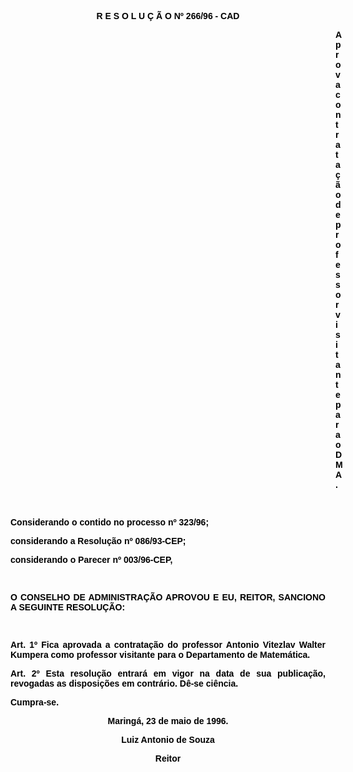 <BODY TEXT="#000000">

<B><FONT FACE="Arial"><P ALIGN="CENTER">R E S O L U &Ccedil; &Atilde; O Nº 266/96 - CAD</P>
<P ALIGN="JUSTIFY"> </P>
<P ALIGN="JUSTIFY"></P><DIR>
<DIR>
<DIR>
<DIR>
<DIR>
<DIR>
<DIR>
<DIR>
<DIR>
<DIR>
<DIR>
<DIR>
<DIR>

<P ALIGN="JUSTIFY">Aprova contrata&ccedil;&atilde;o de professor visitante para o DMA.</P>
<P ALIGN="JUSTIFY"></P>
</B><P ALIGN="JUSTIFY">&nbsp;</P></DIR>
</DIR>
</DIR>
</DIR>
</DIR>
</DIR>
</DIR>
</DIR>
</DIR>
</DIR>
</DIR>
</DIR>
</DIR>

<P ALIGN="JUSTIFY">Considerando o contido no processo nº 323/96; </P>
<P ALIGN="JUSTIFY">considerando a Resolu&ccedil;&atilde;o nº 086/93-CEP;</P>
<P ALIGN="JUSTIFY">considerando o Parecer nº 003/96-CEP,</P>
<P ALIGN="JUSTIFY"></P>
<P ALIGN="JUSTIFY">&nbsp;</P>
<B><P ALIGN="JUSTIFY">O CONSELHO DE ADMINISTRA&Ccedil;&Atilde;O APROVOU E EU, REITOR, SANCIONO A SEGUINTE RESOLU&Ccedil;&Atilde;O:</P>
</B><P ALIGN="JUSTIFY"></P>
<P ALIGN="JUSTIFY">&nbsp;</P>
<B><P ALIGN="JUSTIFY">Art. 1º</B> Fica aprovada a contrata&ccedil;&atilde;o do professor <B>Antonio Vitezlav Walter Kumpera </B>como professor visitante para o Departamento de Matem&aacute;tica.</P>
<B><P ALIGN="JUSTIFY">Art. 2º</B> Esta resolu&ccedil;&atilde;o entrar&aacute; em vigor na data de sua publica&ccedil;&atilde;o, revogadas as disposi&ccedil;&otilde;es em contr&aacute;rio. D&ecirc;-se ci&ecirc;ncia.</P>
<P ALIGN="JUSTIFY">Cumpra-se.</P>
<P ALIGN="JUSTIFY"></P>
<P ALIGN="CENTER">Maring&aacute;, 23 de maio de 1996.</P>
<P ALIGN="CENTER"></P>
<P ALIGN="CENTER">Luiz Antonio de Souza</P>
<P ALIGN="CENTER">Reitor</P>
<P ALIGN="JUSTIFY"></P>
<P ALIGN="JUSTIFY">&nbsp;</P></FONT></BODY>
